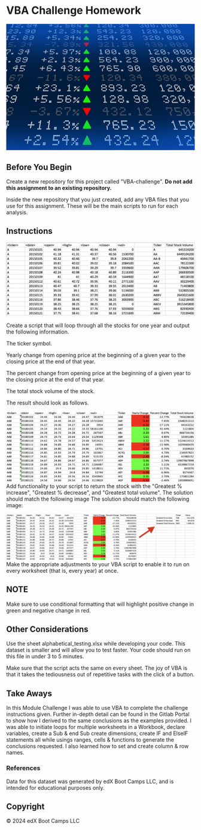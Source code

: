 # VBA Challenge Homework


![alt text](https://github.com/Bgrlgymnast/VBA-challenge/blob/48e877e1b7b2f717be61aebd02ddf5e5572a2e82/Starter_Code/Images/stockmarket.jpg)

## Before You Begin
Create a new repository for this project called "VBA-challenge". **Do not add this assignment to an existing repository.**

Inside the new repository that you just created, add any VBA files that you use for this assignment. These will be the main scripts to run for each analysis.

## Instructions

![alt text](https://github.com/Bgrlgymnast/VBA-challenge/blob/930e96027efbc1e2047c81e06e1c39d810e5d378/Starter_Code/Images/easy_solution.png)

Create a script that will loop through all the stocks for one year and output the following information.

The ticker symbol.

Yearly change from opening price at the beginning of a given year to the closing price at the end of that year.

The percent change from opening price at the beginning of a given year to the closing price at the end of that year.

The total stock volume of the stock.

The result should look as follows.

 ![alt text](https://github.com/Bgrlgymnast/VBA-challenge/blob/48e877e1b7b2f717be61aebd02ddf5e5572a2e82/Starter_Code/Images/moderate_solution.png)
Add functionality to your script to return the stock with the "Greatest % increase", "Greatest % decrease", and "Greatest total volume". The solution should match the following image The solution should match the following image:

![alt text](https://github.com/Bgrlgymnast/VBA-challenge/blob/48e877e1b7b2f717be61aebd02ddf5e5572a2e82/Starter_Code/Images/hard_solution.png)
 Make the appropriate adjustments to your VBA script to enable it to run on every worksheet (that is, every year) at once.

## NOTE
Make sure to use conditional formatting that will highlight positive change in green and negative change in red.

## Other Considerations
Use the sheet alphabetical_testing.xlsx while developing your code. This dataset is smaller and will allow you to test faster. Your code should run on this file in under 3 to 5 minutes.

Make sure that the script acts the same on every sheet. The joy of VBA is that it takes the tediousness out of repetitive tasks with the click of a button.

## Take Aways
In this Module Challenge I was able to use VBA to complete the challenge instructions given. Further in-depth detail can be found in the Gitlab Portal to show how I derived to the same conclusions as the examples provided. 
I was able to initiate loops for multiple worksheets in a Workbook, declare variables, create a Sub & end Sub create dimensions, create IF and ElseIF statements all while usings ranges, cells & functions to generate the conclusions requested. I also learned how to set and create column & row names.

### References
Data for this dataset was generated by edX Boot Camps LLC, and is intended for educational purposes only.


## Copyright
© 2024 edX Boot Camps LLC
